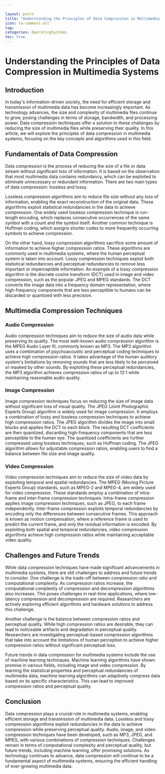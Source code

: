 ```yaml
---

layout: posts
title: "Understanding the Principles of Data Compression in Multimedia Systems"
icon: fa-comment-alt
tag:      
categories: OperatingSystems
toc: true
---
```




# Understanding the Principles of Data Compression in Multimedia Systems

## Introduction

In today's information-driven society, the need for efficient storage and transmission of multimedia data has become increasingly important. As technology advances, the size and complexity of multimedia files continue to grow, posing challenges in terms of storage, bandwidth, and processing power. Data compression techniques offer a solution to these challenges by reducing the size of multimedia files while preserving their quality. In this article, we will explore the principles of data compression in multimedia systems, focusing on the key concepts and algorithms used in this field.

## Fundamentals of Data Compression

Data compression is the process of reducing the size of a file or data stream without significant loss of information. It is based on the observation that most multimedia data contains redundancy, which can be exploited to eliminate unnecessary or redundant information. There are two main types of data compression: lossless and lossy.

Lossless compression algorithms aim to reduce file size without any loss of information, enabling the exact reconstruction of the original data. These algorithms exploit statistical redundancies in the data to achieve compression. One widely used lossless compression technique is run-length encoding, which replaces consecutive occurrences of the same symbol with a count and the symbol itself. Another common technique is Huffman coding, which assigns shorter codes to more frequently occurring symbols to achieve compression.

On the other hand, lossy compression algorithms sacrifice some amount of information to achieve higher compression ratios. These algorithms are commonly used in multimedia systems, where the human perceptual system is taken into account. Lossy compression techniques exploit both statistical redundancies and perceptual redundancies to remove less important or imperceptible information. An example of a lossy compression algorithm is the discrete cosine transform (DCT) used in image and video compression, such as the popular JPEG and MPEG standards. The DCT converts the image data into a frequency domain representation, where high-frequency components that are less perceptible to humans can be discarded or quantized with less precision.

## Multimedia Compression Techniques

### Audio Compression

Audio compression techniques aim to reduce the size of audio data while preserving its quality. The most well-known audio compression algorithm is the MPEG Audio Layer III, commonly known as MP3. The MP3 algorithm uses a combination of psychoacoustic and perceptual coding techniques to achieve high compression ratios. It takes advantage of the human auditory system's limitations by removing sounds that are less likely to be perceived or masked by other sounds. By exploiting these perceptual redundancies, the MP3 algorithm achieves compression ratios of up to 12:1 while maintaining reasonable audio quality.

### Image Compression

Image compression techniques focus on reducing the size of image data without significant loss of visual quality. The JPEG (Joint Photographic Experts Group) algorithm is widely used for image compression. It employs a combination of lossy and lossless compression techniques to achieve high compression ratios. The JPEG algorithm divides the image into small blocks and applies the DCT to each block. The resulting DCT coefficients are then quantized, discarding high-frequency components that are less perceptible to the human eye. The quantized coefficients are further compressed using lossless techniques, such as Huffman coding. The JPEG algorithm allows for adjustable compression ratios, enabling users to find a balance between file size and image quality.

### Video Compression

Video compression techniques aim to reduce the size of video data by exploiting temporal and spatial redundancies. The MPEG (Moving Picture Experts Group) standards, such as MPEG-2 and MPEG-4, are widely used for video compression. These standards employ a combination of intra-frame and inter-frame compression techniques. Intra-frame compression applies image compression techniques, such as JPEG, to each frame independently. Inter-frame compression exploits temporal redundancies by encoding only the differences between consecutive frames. This approach is known as motion compensation, where a reference frame is used to predict the current frame, and only the residual information is encoded. By exploiting both spatial and temporal redundancies, video compression algorithms achieve high compression ratios while maintaining acceptable video quality.

## Challenges and Future Trends

While data compression techniques have made significant advancements in multimedia systems, there are still challenges to address and future trends to consider. One challenge is the trade-off between compression ratio and computational complexity. As compression ratios increase, the computational complexity of compression and decompression algorithms also increases. This poses challenges in real-time applications, where low-latency compression and decompression are required. Researchers are actively exploring efficient algorithms and hardware solutions to address this challenge.

Another challenge is the balance between compression ratios and perceptual quality. While high compression ratios are desirable, they can lead to noticeable artifacts and degradation in perceptual quality. Researchers are investigating perceptual-based compression algorithms that take into account the limitations of human perception to achieve higher compression ratios without significant perceptual loss.

Future trends in data compression for multimedia systems include the use of machine learning techniques. Machine learning algorithms have shown promise in various fields, including image and video compression. By learning the statistical properties and perceptual redundancies of multimedia data, machine learning algorithms can adaptively compress data based on its specific characteristics. This can lead to improved compression ratios and perceptual quality.

## Conclusion

Data compression plays a crucial role in multimedia systems, enabling efficient storage and transmission of multimedia data. Lossless and lossy compression algorithms exploit redundancies in the data to achieve compression while preserving perceptual quality. Audio, image, and video compression techniques have been developed, such as MP3, JPEG, and MPEG, with various combinations of compression techniques. Challenges remain in terms of computational complexity and perceptual quality, but future trends, including machine learning, offer promising solutions. As technology continues to advance, data compression will continue to be a fundamental aspect of multimedia systems, ensuring the efficient handling of ever-growing multimedia data.